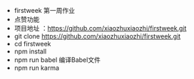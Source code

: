 - firstweek 第一周作业
- 点赞功能
- 项目地址 ：https://github.com/xiaozhuxiaozhi/firstweek.git
- git clone https://github.com/xiaozhuxiaozhi/firstweek.git
- cd firstweek
- npm install 
- npm run babel 编译Babel文件
- npm run karma